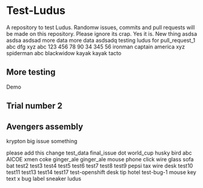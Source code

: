 # Test-Ludus
A repository to test Ludus. Randomw issues, commits and pull requests will be made on this repository. Please ignore its crap. Yes it is.
New thing
asdsa
asdsa
asdsad
more data
more data
asdsadq
testing ludus for pull_request_1
abc
dfg
xyz
abc
123
456
78
90
34
345
56
ironman
captain america
xyz
spiderman
abc
blackwidow
kayak
kayak
tacto

## More testing
Demo
## Trial number 2

## Avengers assembly
krypton
big issue
something


please add this change
test_data
final_issue
dot
world_cup
husky
bird
abc
AICOE
xmen
coke
ginger_ale
ginger_ale
mouse
phone
click
wire
glass
sofa
bat
test2
test3
test4
test5
test6
test7
test8
test9
pepsi
tax
wire
desk
test10
test11
test13
test14
test17
test-openshift
desk
tip
hotel
test-bug-1
mouse
key
text
x
bug
label
sneaker
ludus

